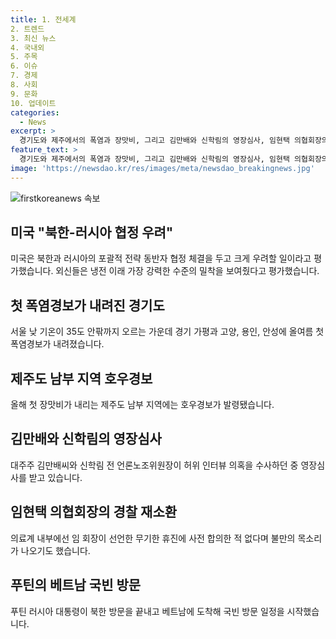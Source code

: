 ```yaml
---
title: 1. 전세계
2. 트렌드
3. 최신 뉴스
4. 국내외
5. 주목
6. 이슈
7. 경제
8. 사회
9. 문화
10. 업데이트
categories:
  - News
excerpt: >
  경기도와 제주에서의 폭염과 장맛비, 그리고 김만배와 신학림의 영장심사, 임현택 의협회장의 경찰 재소환 그리고 푸틴의 방북 종료 및 미국의 우려에 대한 기사를 요약했습니다.
feature_text: >
  경기도와 제주에서의 폭염과 장맛비, 그리고 김만배와 신학림의 영장심사, 임현택 의협회장의 경찰 재소환 그리고 푸틴의 방북 종료 및 미국의 우려에 대한 기사를 요약했습니다.
image: 'https://newsdao.kr/res/images/meta/newsdao_breakingnews.jpg'
---
```


<p><img src="https://newsdao.kr/res/images/meta/newsdao_breakingnews.jpg" alt="firstkoreanews 속보" /></p>

<h2 data-ke-size="size26">미국 "북한-러시아 협정 우려"</h2>

<p data-ke-size="size16">미국은 북한과 러시아의 포괄적 전략 동반자 협정 체결을 두고 크게 우려할 일이라고 평가했습니다. 외신들은 냉전 이래 가장 강력한 수준의 밀착을 보여줬다고 평가했습니다. </p>

<h2 data-ke-size="size26">첫 폭염경보가 내려진 경기도</h2>

<p data-ke-size="size16">서울 낮 기온이 35도 안팎까지 오르는 가운데 경기 가평과 고양, 용인, 안성에 올여름 첫 폭염경보가 내려졌습니다.</p>

<h2 data-ke-size="size26">제주도 남부 지역 호우경보</h2>

<p data-ke-size="size16">올해 첫 장맛비가 내리는 제주도 남부 지역에는 호우경보가 발령됐습니다. </p>

<h2 data-ke-size="size26">김만배와 신학림의 영장심사</h2>

<p data-ke-size="size16">대주주 김만배씨와 신학림 전 언론노조위원장이 허위 인터뷰 의혹을 수사하던 중 영장심사를 받고 있습니다.</p>

<h2 data-ke-size="size26">임현택 의협회장의 경찰 재소환</h2>

<p data-ke-size="size16">의료계 내부에선 임 회장이 선언한 무기한 휴진에 사전 합의한 적 없다며 불만의 목소리가 나오기도 했습니다. </p>

<h2 data-ke-size="size26">푸틴의 베트남 국빈 방문</h2>

<p data-ke-size="size16">푸틴 러시아 대통령이 북한 방문을 끝내고 베트남에 도착해 국빈 방문 일정을 시작했습니다.</p>

